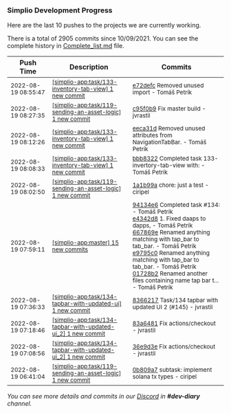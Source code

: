 
### Simplio Development Progress

Here are the last 10 pushes to the projects we are currently working.

There is a total of 2905 commits since 10/09/2021. You can see the complete history in
 [Complete_list.md](Complete_list.md) file.

| Push Time | Description | Commits |
| --- | --- | --- |
| <sub>2022-08-19 08:55:47</sub> | <sub>[[simplio-app:task/133\-inventory\-tab\-view] 1 new commit](https://github.com/SimplioOfficial/simplio-app/commit/e72defcea1bca339b845ec5d9a0c390fd9dc3edd)</sub> | <sub>[e72defc](https://github.com/SimplioOfficial/simplio-app/commit/e72defcea1bca339b845ec5d9a0c390fd9dc3edd) Removed unused import - Tomáš Petrík</sub> |
| <sub>2022-08-19 08:27:35</sub> | <sub>[[simplio-app:task/119\-sending\-an\-asset\-logic] 1 new commit](https://github.com/SimplioOfficial/simplio-app/commit/c95f0b9ba99dd7b27bc91977c2ef90eb46f5d1ba)</sub> | <sub>[c95f0b9](https://github.com/SimplioOfficial/simplio-app/commit/c95f0b9ba99dd7b27bc91977c2ef90eb46f5d1ba) Fix master build - jvrastil</sub> |
| <sub>2022-08-19 08:12:26</sub> | <sub>[[simplio-app:task/133\-inventory\-tab\-view] 1 new commit](https://github.com/SimplioOfficial/simplio-app/commit/eeca31dead2b2bc689bbb6f0f713290238406b2d)</sub> | <sub>[eeca31d](https://github.com/SimplioOfficial/simplio-app/commit/eeca31dead2b2bc689bbb6f0f713290238406b2d) Removed unused attributes from NavigationTabBar. - Tomáš Petrík</sub> |
| <sub>2022-08-19 08:08:33</sub> | <sub>[[simplio-app:task/133\-inventory\-tab\-view] 1 new commit](https://github.com/SimplioOfficial/simplio-app/commit/bbb8322c59184a3373d3eab6cc4639398db0839f)</sub> | <sub>[bbb8322](https://github.com/SimplioOfficial/simplio-app/commit/bbb8322c59184a3373d3eab6cc4639398db0839f) Completed task 133-invertory-tab-view with: - Tomáš Petrík</sub> |
| <sub>2022-08-19 08:02:50</sub> | <sub>[[simplio-app:task/119\-sending\-an\-asset\-logic] 1 new commit](https://github.com/SimplioOfficial/simplio-app/commit/1a1b99a173dd435bc6b3eb36926ea4ca7aa36234)</sub> | <sub>[1a1b99a](https://github.com/SimplioOfficial/simplio-app/commit/1a1b99a173dd435bc6b3eb36926ea4ca7aa36234) chore: just a test - ciripel</sub> |
| <sub>2022-08-19 07:59:11</sub> | <sub>[[simplio-app:master] 15 new commits](https://github.com/SimplioOfficial/simplio-app/compare/43914939ca6f...4c3661ffbcb9)</sub> | <sub>[94134e6](https://github.com/SimplioOfficial/simplio-app/commit/94134e647c3ff66983a475e1efab9320b46a6f13) Completed task #134: - Tomáš Petrík<br>[e4342d8](https://github.com/SimplioOfficial/simplio-app/commit/e4342d899da7c26e6832b4cbbb80f2ac6999ab2a) 1. Fixed daaps to dapps, - Tomáš Petrík<br>[667869e](https://github.com/SimplioOfficial/simplio-app/commit/667869e1d1ed03519eb8f5e20a496c0e48388784) Renamed anything matching with tap_bar to tab_bar. - Tomáš Petrík<br>[e9795c0](https://github.com/SimplioOfficial/simplio-app/commit/e9795c0bc0fb170710a2a4fd4ac582c944ee247a) Renamed anything matching with tap_bar to tab_bar. - Tomáš Petrík<br>[01728b2](https://github.com/SimplioOfficial/simplio-app/commit/01728b280092bed6e2d0136f70caea0fd7da106b) Renamed another files containing name tap bar t... - Tomáš Petrík</sub> |
| <sub>2022-08-19 07:36:33</sub> | <sub>[[simplio-app:task/134\-tapbar\-with\-updated\-ui] 1 new commit](https://github.com/SimplioOfficial/simplio-app/commit/8366217c3c626d99bc3dac2c97184327dfea4955)</sub> | <sub>[8366217](https://github.com/SimplioOfficial/simplio-app/commit/8366217c3c626d99bc3dac2c97184327dfea4955) Task/134 tapbar with updated UI 2 (#145) - jvrastil</sub> |
| <sub>2022-08-19 07:18:46</sub> | <sub>[[simplio-app:task/134\-tapbar\-with\-updated\-ui\_2] 1 new commit](https://github.com/SimplioOfficial/simplio-app/commit/83a64819c16ba099b1ae8901eeea6414f459cf62)</sub> | <sub>[83a6481](https://github.com/SimplioOfficial/simplio-app/commit/83a64819c16ba099b1ae8901eeea6414f459cf62) Fix actions/checkout - jvrastil</sub> |
| <sub>2022-08-19 07:08:56</sub> | <sub>[[simplio-app:task/134\-tapbar\-with\-updated\-ui\_2] 1 new commit](https://github.com/SimplioOfficial/simplio-app/commit/36e9d3e28d431a8860e18313686e0e0a1082b3af)</sub> | <sub>[36e9d3e](https://github.com/SimplioOfficial/simplio-app/commit/36e9d3e28d431a8860e18313686e0e0a1082b3af) Fix actions/checkout - jvrastil</sub> |
| <sub>2022-08-19 06:41:04</sub> | <sub>[[simplio-app:task/119\-sending\-an\-asset\-logic] 1 new commit](https://github.com/SimplioOfficial/simplio-app/commit/0b809a740464c946a55ff3fb36ea49ec8a76ca09)</sub> | <sub>[0b809a7](https://github.com/SimplioOfficial/simplio-app/commit/0b809a740464c946a55ff3fb36ea49ec8a76ca09) subtask: implement solana tx types - ciripel</sub> |

_You can see more details and commits in our [Discord](https://discord.gg/aKhjuwZmdP) in **#dev-diary** channel._
